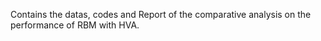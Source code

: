 Contains the datas, codes and Report of the comparative analysis on the performance of RBM with HVA.
